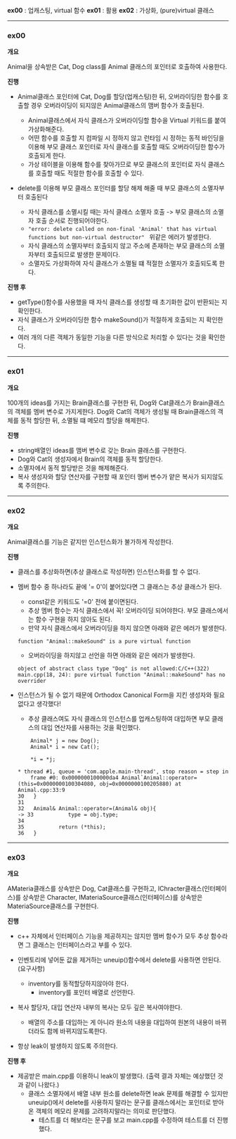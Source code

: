 **ex00** : 업캐스팅, virtual 함수
**ex01** : 활용
**ex02** : 가상화, (pure)virtual 클래스

***

### ex00

**개요**

Animal을 상속받은 Cat, Dog class를 Animal 클래스의 포인터로 호출하여 사용한다.

**진행**

- Animal클래스 포인터에 Cat, Dog를 할당(업캐스팅)한 뒤, 오버라이딩한 함수를 호출할 경우 오버라이딩이 되지않은 Animal클래스의 맴버 함수가 호출된다.
	- Animal클래스에서 자식 클래스가 오버라이딩할 함수을 Virtual 키워드를 붙여 가상화해준다.
	- 어떤 함수를 호출할 지 컴파일 시 정하지 않고 런타임 시 정하는 동적 바인딩을 이용해 부모 클래스 포인터로 자식 클래스를 호출할 때도 오버라이딩한 함수가 호출되게 한다.
	- 가상 테이블을 이용해 함수를 찾아가므로 부모 클래스의 포인터로 자식 클래스를 호출할 때도 적절한 함수를 호출할 수 있다.

- delete를 이용해 부모 클래스 포인터를 할당 해제 해줄 때 부모 클래스의 소멸자부터 호출된다
	- 자식 클래스를 소멸시킬 때는 자식 클래스 소멸자 호출 -> 부모 클래스의 소멸자 호출 순서로 진행되어야한다.
	- ```"error: delete called on non-final 'Animal' that has virtual functions but non-virtual destructor" ```
	위같은 에러가 발생한다.
	- 자식 클래스의 소멸자부터 호출되지 않고 주소에 존재하는 부모 클래스의 소멸자부터 호출되므로 발생한 문제이다.
	- 소멸자도 가상화하여 자식 클래스가 소멸될 떄 적절한 소멸자가 호출되도록 한다.

**진행 후**

- getType()함수를 사용했을 때 자식 클래스를 생성할 때 초기화한 값이 반환되는 지 확인한다.
- 자식 클래스가 오버라이딩한 함수 makeSound()가 적절하게 호출되는 지 확인한다.
- 여러 개의 다른 객체가 동일한 기능을 다른 방식으로 처리할 수 있다는 것을 확인한다.

***

### ex01

**개요**

100개의 ideas를 가지는 Brain클래스를 구현한 뒤, Dog와 Cat클래스가 Brain클래스의 객체를 멤버 변수로 가지게한다.
Dog와 Cat의 객체가 생성될 때 Brain클래스의 객체를 동적 할당한 뒤, 소멸될 떄 메모리 할당을 해제한다.

**진행**

- string배열인 ideas를 맴버 변수로 갖는 Brain 클래스를 구현한다.
- Dog와 Cat의 생성자에서 Brain의 객체를 동적 할당한다.
- 소멸자에서 동적 할당받은 것을 해제해준다.
- 복사 생성자와 할당 연산자를 구현할 때 포인터 멤버 변수가 얕은 복사가 되지않도록 주의한다.

***

### ex02

**개요**

Animal클래스를 기능은 같지만 인스턴스화가 불가하게 작성한다.

**진행**

- 클래스를 추상화하면(추상 클래스로 작성하면) 인스턴스화를 할 수 없다.
- 멤버 함수 중 하나라도 끝에 '= 0'이 붙어있다면 그 클래스는 추상 클래스가 된다.
	- const같은 키워드도 '=0' 전에 붙이면된다.
	- 추상 멤버 함수는 자식 클래스에서 꼭! 오버라이딩 되어야한다.
	부모 클래스에서는 함수 구현을 하지 않아도 된다.
	- 만약 자식 클래스에서 오버라이딩을 하지 않으면 아래와 같은 에러가 발생한다.
	```
	function "Animal::makeSound" is a pure virtual function
	```
	- 오버라이딩을 하지않고 선언을 하면 아래와 같은 에러가 발생한다.
	```
	object of abstract class type "Dog" is not allowed:C/C++(322)
	main.cpp(18, 24): pure virtual function "Animal::makeSound" has no overrider
	```
- 인스턴스가 될 수 없기 때문에 Orthodox Canonical Form을 지킨 생성자와 필요없다고 생각했다!
	- 추상 클래스여도 자식 클래스의 인스턴스를 업캐스팅하여 대입하면 부모 클래스의 대입 연산자를 사용하는 것을 확인했다.
	```
		Animal* j = new Dog();
		Animal* i = new Cat();

		*i = *j;
	```

	```
	* thread #1, queue = 'com.apple.main-thread', stop reason = step in
		frame #0: 0x0000000100000da4 Animal`Animal::operator=(this=0x0000000100304080, obj=0x0000000100205880) at Animal.cpp:33:9
	30   }
	31  
	32   Animal& Animal::operator=(Animal& obj){
	-> 33           type = obj.type;
	34  
	35           return (*this);
	36   }
	```

***

### ex03

**개요**

AMateria클래스를 상속받은 Dog, Cat클래스를 구현하고, IChracter클래스(인터페이스)를 상속받은 Character, IMateriaSource클래스(인터페이스)를 상속받은 MateriaSource클래스를 구현한다.

**진행**

- c++ 자체에서 인터페이스 기능을 제공하지는 않지만 멤버 함수가 모두 추상 함수라면 그 클래스는 인터페이스라고 부를 수 있다.

- 인벤토리에 넣어둔 값을 제거하는 uneuip()함수에서 delete를 사용하면 안된다.(요구사항)
	- inventory를 동적할당하지않아야 한다.
		- inventory를 포인터 배열로 선언한다.

- 복사 할당자, 대입 연산자 내부의 복사는 모두 깊은 복사여야한다.
	- 배열의 주소를 대입하는 게 아니라 원소의 내용을 대입하여 원본의 내용이 바뀌더라도 함께 바뀌지않도록한다.

- 항상 leak이 발생하지 않도록 주의한다.

**진행 후**

- 제공받은 main.cpp를 이용하니 leak이 발생했다. (출력 결과 자체는 예상했던 것과 같이 나왔다.)
	- 클래스 소멸자에서 배열 내부 원소를 delete하면 leak 문제를 해결할 수 있지만 uneuip()에서 delete를 사용하지 말라는 문구를 클래스에서는 포인터로 받아온 객체의 메모리 문제를 고려하지말라는 의미로 판단했다.
		- 테스트를 더 해보라는 문구를 보고 main.cpp를 수정하여 테스트를 더 진행했다. 
